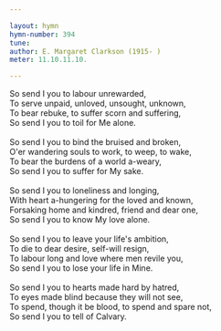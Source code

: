 ```yaml
---

layout: hymn
hymn-number: 394
tune: 
author: E. Margaret Clarkson (1915- )
meter: 11.10.11.10.

---
```

So send I you to labour unrewarded,<br>To serve unpaid, unloved, unsought, unknown,<br>To bear rebuke, to suffer scorn and suffering,<br>So send I you to toil for Me alone.<br><br>So send I you to bind the bruised and broken,<br>O'er wandering souls to work, to weep, to wake,<br>To bear the burdens of a world a-weary,<br>So send I you to suffer for My sake.<br><br>So send I you to loneliness and longing,<br>With heart a-hungering for the loved and known,<br>Forsaking home and kindred, friend and dear one,<br>So send I you to know My love alone.<br><br>So send I you to leave your life's ambition,<br>To die to dear desire, self-will resign,<br>To labour long and love where men revile you,<br>So send I you to lose your life in Mine.<br><br>So send I you to hearts made hard by hatred,<br>To eyes made blind because they will not see,<br>To spend, though it be blood, to spend and spare not,<br>So send I you to tell of Calvary.<br><br><br>
